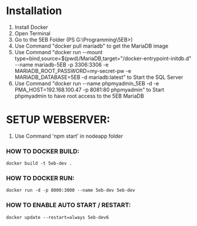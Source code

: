 <h1>Installation</h1>

1. Install Docker
2. Open Terminal
3. Go to the 5EB Folder (PS G:\Programming\5EB>)
4. Use Command "docker pull mariadb" to get the MariaDB image
5. Use Command "docker run --mount type=bind,source=$(pwd)/MariaDB,target="/docker-entrypoint-initdb.d" --name mariadb-5EB -p 3306:3306 -e MARIADB_ROOT_PASSWORD=my-secret-pw -e MARIADB_DATABASE=5EB -d mariadb:latest" to Start the SQL Server
6. Use Command "docker run --name phpmyadmin_5EB -d -e PMA_HOST=192.168.100.47 -p 8081:80 phpmyadmin" to Start phpmyadmin to have root access to the 5EB MariaDB

<h1>SETUP WEBSERVER:</h1>

1. Use Command 'npm start' in nodeapp folder

<h3>HOW TO DOCKER BUILD:</h3>

    docker build -t 5eb-dev .

<h3>HOW TO DOCKER RUN:</h3>

    docker run -d -p 8000:3000 --name 5eb-dev 5eb-dev

<h3>HOW TO ENABLE AUTO START / RESTART:</h3>

    docker update --restart=always 5eb-dev6
